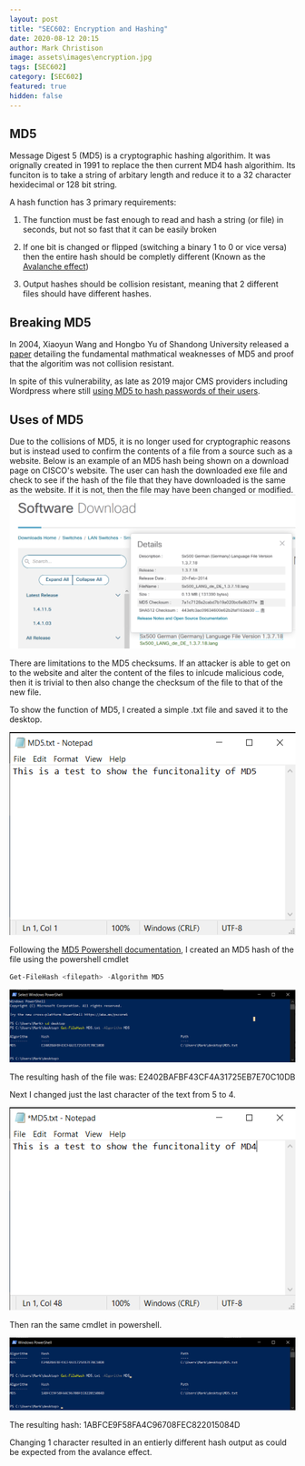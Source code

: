 ```yaml
---
layout: post
title: "SEC602: Encryption and Hashing"
date: 2020-08-12 20:15
author: Mark Christison
image: assets\images\encryption.jpg
tags: [SEC602]
category: [SEC602]
featured: true
hidden: false
---
```


## MD5

Message Digest 5 (MD5) is a cryptographic hashing algorithim. It was orignally created in 1991 to replace the then current MD4 hash algorithim. Its funciton is to take a string of arbitary length and reduce it to a 32 character hexidecimal or 128 bit string.

A hash function has 3 primary requirements:

1. The function must be fast enough to read and hash a string (or file) in seconds, but not so fast that it can be easily broken

2. If one bit is changed or flipped (switching a binary 1 to 0 or vice versa) then the entire hash should be completly different (Known as the [Avalanche effect](https://tabroot.com/avalanche-effect/))

3. Output hashes should be collision resistant, meaning that 2 different files should have different hashes.

## Breaking MD5

In 2004, Xiaoyun Wang and Hongbo Yu of Shandong University released a [paper](http://merlot.usc.edu/csac-f06/papers/Wang05a.pdf) detailing the fundamental mathmatical weaknesses of MD5 and proof that the algoritim was not collision resistant.

In spite of this vulnerability, as late as 2019 major CMS providers including Wordpress where still [using MD5 to hash passwords of their users](https://www.zdnet.com/article/a-quarter-of-major-cmss-use-outdated-md5-as-the-default-password-hashing-scheme/).

## Uses of MD5

Due to the collisions of MD5, it is no longer used for cryptographic reasons but is instead used to confirm the contents of a file from a source such as a website. Below is an example of an MD5 hash being shown on a download page on CISCO's website. The user can hash the downloaded exe file and check to see if the hash of the file that they have downloaded is the same as the website. If it is not, then the file may have been changed or modified.
![MD5 Cisco](/assets/images/md5-5.png)

There are limitations to the MD5 checksums. If an attacker is able to get on to the website and alter the content of the files to inlcude malicious code, then it is trivial to then also change the checksum of the file to that of the new file.

To show the function of MD5, I created a simple .txt file and saved it to the desktop.

![MD5](/assets/images/md5-2.png)

Following the [MD5 Powershell documentation](https://docs.microsoft.com/en-us/powershell/module/microsoft.powershell.utility/get-filehash?view=powershell-7), I created an MD5 hash of the file using the powershell cmdlet

```powershell
Get-FileHash <filepath> -Algorithm MD5
```

![MD5](/assets/images/md5-1.png)

The resulting hash of the file was: E2402BAFBF43CF4A31725EB7E70C10DB

Next I changed just the last character of the text from 5 to 4.

![MD5](/assets/images/md5-3.png)

Then ran the same cmdlet in powershell.

![MD5](/assets/images/md5-4.png)

The resulting hash: 1ABFCE9F58FA4C96708FEC822015084D

Changing 1 character resulted in an entierly different hash output as could be expected from the avalance effect.
